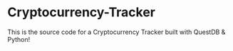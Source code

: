# Cryptocurrency-Tracker

This is the source code for a Cryptocurrency Tracker built with QuestDB & Python!

